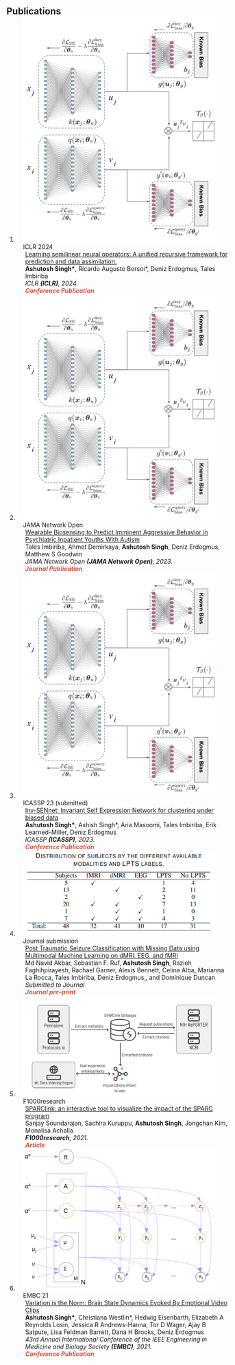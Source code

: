 <h2 id="publications" style="margin: 2px 0px -15px;">Publications</h2>

<div class="publications">
<ol class="bibliography">


<li>
<div class="pub-row">

  <div class="col-sm-3 abbr" style="position: relative;padding-right: 15px;padding-left: 15px;">
    <img src="assets/img/Screenshot from 2023-01-13 13-39-00.png" class="teaser img-fluid z-depth-1">
    <abbr class="badge">ICLR 2024</abbr>
  </div>

  <div class="col-sm-9" style="position: relative;width: 100%;padding-right: 15px;padding-left: 20px;">
    <div class="title"><a href="https://openreview.net/forum?id=ZMv6zKYYUs&invitationId=ICLR.cc/2024/Conference/Submission7952/"> Learning semilinear neural operators: A unified recursive framework for prediction and data assimilation.</a></div>
    <div class="author"><strong>Ashutosh Singh*</strong>, Ricardo Augusto Borsoi*, Deniz Erdogmus, Tales Imbiriba</div>
    <div class="periodical"><em> ICLR <strong>(ICLR)</strong>, 2024.</em></div>
    <div class="links">
      <a href="https://arxiv.org/pdf/2211.06780.pdf" class="btn btn-sm z-depth-0" role="button" target="_blank" style="font-size:12px;"></a>
      <strong><i style="color:#e74d3c">Conference Publication</i></strong>
    </div>
  </div>
</div>
</li>


<li>
<div class="pub-row">

  <div class="col-sm-3 abbr" style="position: relative;padding-right: 15px;padding-left: 15px;">
    <img src="assets/img/Screenshot from 2023-01-13 13-39-00.png" class="teaser img-fluid z-depth-1">
    <abbr class="badge">JAMA Network Open</abbr>
  </div>

  <div class="col-sm-9" style="position: relative;width: 100%;padding-right: 15px;padding-left: 20px;">
    <div class="title"><a href="https://jamanetwork.com/journals/jamanetworkopen/article-abstract/2813185">Wearable Biosensing to Predict Imminent Aggressive Behavior in Psychiatric Inpatient Youths With Autism</a></div>
    <div class="author">Tales Imbiriba, Ahmet Demirkaya, <strong>Ashutosh Singh</strong>, Deniz Erdogmus, Matthew S Goodwin</div>
    <div class="periodical"><em> JAMA Network Open <strong>(JAMA Network Open)</strong>, 2023.</em></div>
    <div class="links">
      <a href="https://arxiv.org/pdf/2211.06780.pdf" class="btn btn-sm z-depth-0" role="button" target="_blank" style="font-size:12px;"></a>
      <strong><i style="color:#e74d3c">Journal Publication</i></strong>
    </div>
  </div>
</div>
</li>


<li>
<div class="pub-row">

  <div class="col-sm-3 abbr" style="position: relative;padding-right: 15px;padding-left: 15px;">
    <img src="assets/img/Screenshot from 2023-01-13 13-39-00.png" class="teaser img-fluid z-depth-1">
    <abbr class="badge">ICASSP 23 (submitted)</abbr>
  </div>

  <div class="col-sm-9" style="position: relative;width: 100%;padding-right: 15px;padding-left: 20px;">
    <div class="title"><a href="https://arxiv.org/pdf/2211.06780.pdf"> Inv-SENnet: Invariant Self Expression Network for clustering under biased data</a></div>
    <div class="author"><strong>Ashutosh Singh*</strong>, Ashish Singh*, Aria Masoomi, Tales Imbiriba, Erik Learned-Miller, Deniz Erdogmus</div>
    <div class="periodical"><em> ICASSP <strong>(ICASSP)</strong>, 2023.</em></div>
    <div class="links">
      <a href="https://arxiv.org/pdf/2211.06780.pdf" class="btn btn-sm z-depth-0" role="button" target="_blank" style="font-size:12px;"></a>
      <strong><i style="color:#e74d3c">Conference Publication</i></strong>
    </div>
  </div>
</div>
</li>
    

<li>
<div class="pub-row">

  <div class="col-sm-3 abbr" style="position: relative;padding-right: 15px;padding-left: 15px;">
    <img src="assets/img/Screenshot from 2023-01-13 13-22-25.png" class="teaser img-fluid z-depth-1">
    <abbr class="badge">Journal submission</abbr>
  </div>

  <div class="col-sm-9" style="position: relative;width: 100%;padding-right: 15px;padding-left: 20px;">
    <div class="title"><a href="https://www.medrxiv.org/content/10.1101/2022.10.22.22281402v1.full.pdf"> Post Traumatic Seizure Classification with Missing Data using Multimodal Machine Learning on dMRI, EEG, and fMRI</a></div>
    <div class="author">Md Navid Akbar, Sebastian F. Ruf, <strong>Ashutosh Singh</strong>, Razieh Faghihpirayesh, Rachael Garner, Alexis
Bennett, Celina Alba, Marianna La Rocca, Tales Imbiriba, Deniz Erdogmus¸, and Dominique Duncan</div>
    <div class="periodical"><em> Submitted to Journal</em></div>
    <div class="links">
      <a href="https://www.medrxiv.org/content/10.1101/2022.10.22.22281402v1.full.pdf" class="btn btn-sm z-depth-0" role="button" target="_blank" style="font-size:12px;"></a>
      <strong><i style="color:#e74d3c">Journal pre-print</i></strong>
    </div>
  </div>
</div>
</li>
    
<li>
<div class="pub-row">

  <div class="col-sm-3 abbr" style="position: relative;padding-right: 15px;padding-left: 15px;">
    <img src="assets/img/Screenshot from 2023-01-12 06-13-59.png" class="teaser img-fluid z-depth-1">
    <abbr class="badge">F1000research</abbr>
  </div>

  <div class="col-sm-9" style="position: relative;width: 100%;padding-right: 15px;padding-left: 20px;">
    <div class="title"><a href="https://www.biorxiv.org/content/10.1101/2021.10.22.465507v1.full.pdf">SPARClink: an interactive tool to visualize the impact of the SPARC program</a></div>
    <div class="author">Sanjay Soundarajan, Sachira Kuruppu, <strong>Ashutosh Singh</strong>, Jongchan Kim, Monalisa Achalla
</div>
    <div class="periodical"><em><strong>F1000research</strong>, 2021.</em></div>
    <div class="links">
      <a href="https://fairdataihub.org/sparclink" class="btn btn-sm z-depth-0" role="button" target="_blank" style="font-size:12px;"></a>
      <strong><i style="color:#e74d3c">Article</i></strong>
    </div>
  </div>
</div>
</li>
<li>
<div class="pub-row">

  <div class="col-sm-3 abbr" style="position: relative;padding-right: 15px;padding-left: 15px;">
    <img src="assets/img/Screenshot from 2023-01-12 05-51-20.png" class="teaser img-fluid z-depth-1">
    <abbr class="badge">EMBC 21</abbr>
  </div>

  <div class="col-sm-9" style="position: relative;width: 100%;padding-right: 15px;padding-left: 20px;">
    <div class="title"><a href="https://arxiv.org/pdf/2110.12392.pdf">Variation is the Norm: Brain State Dynamics Evoked By Emotional Video Clips</a></div>
    <div class="author"><strong>Ashutosh Singh*</strong>, Christiana Westlin*, Hedwig Eisenbarth, Elizabeth A Reynolds Losin, Jessica R Andrews-Hanna, Tor D Wager, Ajay B Satpute, Lisa Feldman Barrett, Dana H Brooks, Deniz Erdogmus</div>
    <div class="periodical"><em>43rd Annual International Conference of the IEEE Engineering in Medicine and Biology Society <strong>(EMBC)</strong>, 2021.</em></div>
    <div class="links">
      <a href="https://ieeexplore.ieee.org/stamp/stamp.jsp?tp=&arnumber=9630852" class="btn btn-sm z-depth-0" role="button" target="_blank" style="font-size:12px;"></a>
      <strong><i style="color:#e74d3c">Conference Publication</i></strong>
    </div>
  </div>
</div>
</li>
  
<br>

</ol>
</div>
